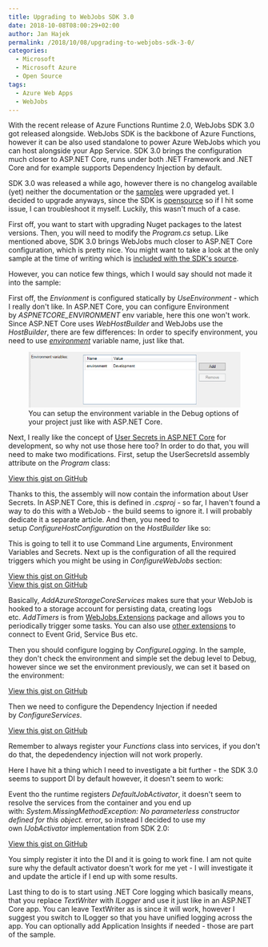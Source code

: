 ```yaml
---
title: Upgrading to WebJobs SDK 3.0
date: 2018-10-08T08:00:29+02:00
author: Jan Hajek
permalink: /2018/10/08/upgrading-to-webjobs-sdk-3-0/
categories:
  - Microsoft
  - Microsoft Azure
  - Open Source
tags:
  - Azure Web Apps
  - WebJobs
---
```


<p>With the recent release of Azure Functions Runtime 2.0, WebJobs SDK 3.0 got released alongside. WebJobs SDK is the backbone of Azure Functions, however it can be also used standalone to power Azure WebJobs which you can host alongside your App Service. SDK 3.0 brings the configuration much closer to ASP.NET Core, runs under both .NET Framework and .NET Core and for example supports Dependency Injection by default.</p>



<!--more-->



<p>SDK 3.0 was released a while ago, however there is no changelog available (yet) neither the documentation or the <a href="https://github.com/Azure/azure-webjobs-sdk-samples">samples</a> were upgraded yet. I decided to upgrade anyways, since the SDK is <a href="https://github.com/Azure/azure-webjobs-sdk">opensource</a>&nbsp;so if I hit some issue, I can troubleshoot it myself. Luckily, this wasn't much of a case.</p>



<p>First off, you want to start with upgrading Nuget packages to the latest versions. Then, you will need to modify the&nbsp;<em>Program.cs</em> setup. Like mentioned above, SDK 3.0 brings WebJobs much closer to ASP.NET Core configuration, which is pretty nice. You might want to take a look at the only sample at the time of writing which is <a href="https://github.com/Azure/azure-webjobs-sdk/blob/dev/sample/SampleHost/Program.cs">included with the SDK's source</a>.</p>



<p>However, you can notice few things, which I would say should not made it into the sample:</p>



<p>First off, the <em>Envionment</em>&nbsp;is configured statically by&nbsp;<em>UseEnvironment</em>&nbsp;- which I really don't like. In ASP.NET Core, you can configure Environment by&nbsp;<em>ASPNETCORE_ENVIRONMENT</em> env variable, here this one won't work. Since ASP.NET Core uses <em>WebHostBuilder</em> and WebJobs use&nbsp;the <em>HostBuilder</em>, there are few differences: In order to specify environment, you need to use&nbsp;<a href="https://github.com/aspnet/Hosting/blob/f9d145887773e0c650e66165e0c61886153bcc0b/src/Microsoft.Extensions.Hosting.Abstractions/HostDefaults.cs#L19"><em>environment</em></a> variable name, just like that.</p>


<!-- wp:image {"id":765} -->
<figure class="wp-block-image"><img src="/uploads/2018/10/webjobs-enviornment.png" alt="" class="wp-image-765"/><figcaption>You can setup the environment variable in the Debug options of your project just like with ASP.NET Core.</figcaption></figure>
<!-- /wp:image -->


<p>Next, I really like the concept of <a href="https://docs.microsoft.com/en-us/aspnet/core/security/app-secrets?view=aspnetcore-2.1&amp;tabs=windows">User Secrets in ASP.NET Core</a> for development, so why not use those here too? In order to do that, you will need to make two modifications. First, setup the UserSecretsId assembly attribute on the&nbsp;<em>Program</em>&nbsp;class:</p>


<!-- wp:coblocks/gist {"url":"https://gist.github.com/hajekj/17ab3a7a18b1ad545ff000252dc35451","file":"761-1.cs","coblocks":[]} -->
<div class="wp-block-coblocks-gist"><script src="https://gist.github.com/hajekj/17ab3a7a18b1ad545ff000252dc35451.js?file=761-1.cs"></script><noscript><a href="https://gist.github.com/hajekj/17ab3a7a18b1ad545ff000252dc35451#file-761-1-cs">View this gist on GitHub</a></noscript></div>
<!-- /wp:coblocks/gist -->


<p>Thanks to this, the assembly will now contain the information about User Secrets. In ASP.NET Core, this is defined in&nbsp;<em>.csproj</em>&nbsp;- so far, I haven't found a way to do this with a WebJob - the build seems to ignore it. I will probably dedicate it a separate article. And then, you need to setup&nbsp;<em>ConfigureHostConfiguration</em> on the&nbsp;<em>HostBuilder</em> like so:</p>



<p>This is going to tell it to use Command Line arguments, Environment Variables and Secrets. Next up is the configuration of all the required triggers which you might be using in&nbsp;<em>ConfigureWebJobs</em> section:</p>


<!-- wp:coblocks/gist {"url":"https://gist.github.com/hajekj/17ab3a7a18b1ad545ff000252dc35451","file":"761-2.cs","coblocks":[]} -->
<div class="wp-block-coblocks-gist"><script src="https://gist.github.com/hajekj/17ab3a7a18b1ad545ff000252dc35451.js?file=761-2.cs"></script><noscript><a href="https://gist.github.com/hajekj/17ab3a7a18b1ad545ff000252dc35451#file-761-2-cs">View this gist on GitHub</a></noscript></div>
<!-- /wp:coblocks/gist -->

<!-- wp:coblocks/gist {"url":"https://gist.github.com/hajekj/17ab3a7a18b1ad545ff000252dc35451","file":"761-3.cs","coblocks":[]} -->
<div class="wp-block-coblocks-gist"><script src="https://gist.github.com/hajekj/17ab3a7a18b1ad545ff000252dc35451.js?file=761-3.cs"></script><noscript><a href="https://gist.github.com/hajekj/17ab3a7a18b1ad545ff000252dc35451#file-761-3-cs">View this gist on GitHub</a></noscript></div>
<!-- /wp:coblocks/gist -->


<p>Basically,&nbsp;<em>AddAzureStorageCoreServices</em> makes sure that your WebJob is hooked to a storage account for persisting data, creating logs etc.&nbsp;<em>AddTimers</em> is from <a href="https://www.nuget.org/packages/Microsoft.Azure.WebJobs.Extensions/">WebJobs.Extensions</a>&nbsp;package and allows you to periodically trigger some tasks. You can also use <a href="https://www.nuget.org/packages?q=WebJobs.Extensions">other extensions</a> to connect to Event Grid, Service Bus etc.</p>



<p>Then you should configure logging by&nbsp;<em>ConfigureLogging</em>. In the sample, they don't check the environment and simple set the debug level to Debug, however since we set the environment previously, we can set it based on the environment:</p>


<!-- wp:coblocks/gist {"url":"https://gist.github.com/hajekj/17ab3a7a18b1ad545ff000252dc35451","file":"761-4.cs","coblocks":[]} -->
<div class="wp-block-coblocks-gist"><script src="https://gist.github.com/hajekj/17ab3a7a18b1ad545ff000252dc35451.js?file=761-4.cs"></script><noscript><a href="https://gist.github.com/hajekj/17ab3a7a18b1ad545ff000252dc35451#file-761-4-cs">View this gist on GitHub</a></noscript></div>
<!-- /wp:coblocks/gist -->


<p>Then we need to configure the Dependency Injection if needed by&nbsp;<em>ConfigureServices</em>.</p>


<!-- wp:coblocks/gist {"url":"https://gist.github.com/hajekj/17ab3a7a18b1ad545ff000252dc35451","file":"761-5.cs","coblocks":[]} -->
<div class="wp-block-coblocks-gist"><script src="https://gist.github.com/hajekj/17ab3a7a18b1ad545ff000252dc35451.js?file=761-5.cs"></script><noscript><a href="https://gist.github.com/hajekj/17ab3a7a18b1ad545ff000252dc35451#file-761-5-cs">View this gist on GitHub</a></noscript></div>
<!-- /wp:coblocks/gist -->


<p>Remember to always register your&nbsp;<em>Functions</em> class into services, if you don't do that, the depedendency injection will not work properly.</p>



<p>Here I have hit a thing which I need to investigate a bit further - the SDK 3.0 seems to support DI by default however, it doesn't seem to work:</p>



<p>Event tho the runtime registers&nbsp;<em>DefaultJobActivator</em>, it doesn't seem to resolve the services from the container and you end up with:&nbsp;<em>System.MissingMethodException: No parameterless constructor defined for this object.</em>&nbsp;error, so instead I decided to use my own&nbsp;<em>IJobActivator</em>&nbsp;implementation from SDK 2.0:</p>


<!-- wp:coblocks/gist {"url":"https://gist.github.com/hajekj/17ab3a7a18b1ad545ff000252dc35451","file":"761-6.cs","coblocks":[]} -->
<div class="wp-block-coblocks-gist"><script src="https://gist.github.com/hajekj/17ab3a7a18b1ad545ff000252dc35451.js?file=761-6.cs"></script><noscript><a href="https://gist.github.com/hajekj/17ab3a7a18b1ad545ff000252dc35451#file-761-6-cs">View this gist on GitHub</a></noscript></div>
<!-- /wp:coblocks/gist -->


<p>You simply register it into the DI and it is going to work fine. I am not quite sure why the default activator doesn't work for me yet - I will investigate it and update the article if I end up with some results.</p>



<p>Last thing to do is to start using .NET Core logging which basically means, that you replace <em>TextWriter</em>&nbsp;with&nbsp;<em>ILogger</em> and use it just like in an ASP.NET Core app. You can leave TextWriter as is since it will work, however I suggest you switch to ILogger so that you have unified logging across the app. You can optionally add Application Insights if needed - those are part of the sample.</p>
